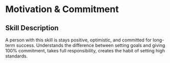 # Motivation & Commitment

## Skill Description
A person with this skill is stays positive, optimistic, and committed for long-term success.  Understands the difference between setting goals and giving 100% commitment, takes full responsibility, creates the habit of setting high standards. 
